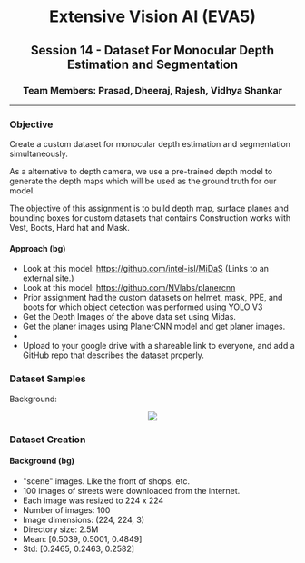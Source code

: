

<h1 align="center">Extensive Vision AI (EVA5)</h1>

<h2 align="center">Session 14 - Dataset For Monocular Depth Estimation and Segmentation </h2>

<h3 align="center"> Team Members: Prasad, Dheeraj, Rajesh, Vidhya Shankar </h3>

---
###	Objective
Create a custom dataset for monocular depth estimation and segmentation simultaneously.

As a alternative to depth camera, we use a pre-trained depth model to generate the depth maps which will be used as the ground truth for our model.

The objective of this assignment is to build depth map, surface planes and bounding boxes for custom datasets that contains Construction works with Vest, Boots, Hard hat and Mask.


#### Approach (bg)
 - Look at this model: https://github.com/intel-isl/MiDaS (Links to an external site.)
 - Look at this model: https://github.com/NVlabs/planercnn
 - Prior assignment had the custom datasets on helmet, mask, PPE, and boots for which object detection was performed using YOLO V3
 - Get the Depth Images of the above data set using Midas.
 - Get the planer images using PlanerCNN model and get planer images.
 -
 - Upload to your google drive with a shareable link to everyone, and add a GitHub repo that describes the dataset properly.


### Dataset Samples
Background:

<div align="center">
<img src= https://github.com/uday96/EVA4-TSAI/blob/master/S14-15/images/bg.png?raw=true>
</div>

### Dataset Creation

#### Background (bg)
 - "scene" images. Like the front of shops, etc.
 - 100 images of streets were downloaded from the internet.
 - Each image was resized to 224 x 224
 - Number of images: 100
 - Image dimensions: (224, 224, 3)
 - Directory size: 2.5M
 - Mean: [0.5039, 0.5001, 0.4849]
 - Std: [0.2465, 0.2463, 0.2582]
